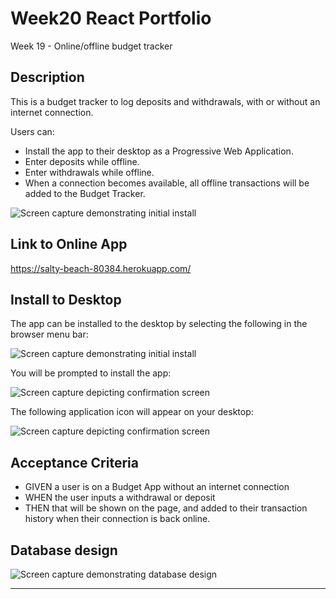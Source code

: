 # Week20 React Portfolio
Week 19 - Online/offline budget tracker


## Description

This is a budget tracker to log deposits and withdrawals, with or without an internet connection. 

Users can:

- Install the app to their desktop as a Progressive Web Application.
- Enter deposits while offline.
- Enter withdrawals while offline.
- When a connection becomes available, all offline transactions will be added to the Budget Tracker.

![Screen capture demonstrating initial install](assets/screenprint.PNG)


## Link to Online App

https://salty-beach-80384.herokuapp.com/


## Install to Desktop

The app can be installed to the desktop by selecting the following in the browser menu bar:

![Screen capture demonstrating initial install](assets/install1.png)

You will be prompted to install the app:

![Screen capture depicting confirmation screen](assets/install2.png)

The following application icon will appear on your desktop:

![Screen capture depicting confirmation screen](assets/install3.png)


## Acceptance Criteria

- GIVEN a user is on a Budget App without an internet connection
- WHEN the user inputs a withdrawal or deposit
- THEN that will be shown on the page, and added to their transaction history when their connection is back online.

## Database design

![Screen capture demonstrating database design](assets/budgetDB.png)


---